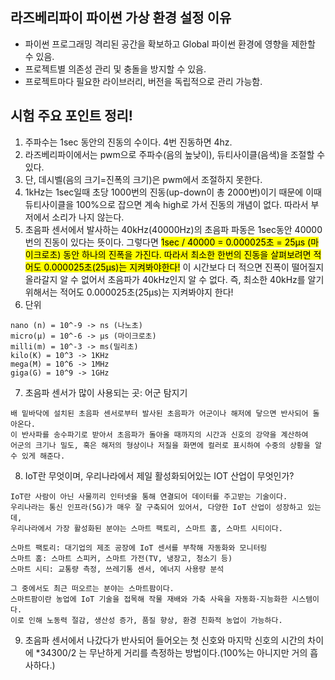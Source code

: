 ## 라즈베리파이 파이썬 가상 환경 설정 이유
- 파이썬 프로그래밍 격리된 공간을 확보하고 Global 파이썬 환경에 영향을 제한할 수 있음.
- 프로젝트별 의존성 관리 및 충돌을 방지할 수 있음.
- 프로젝트마다 필요한 라이브러리, 버전을 독립적으로 관리 가능함.

## 시험 주요 포인트 정리!
1. 주파수는 1sec 동안의 진동의 수이다. 4번 진동하면 4hz.
2. 라즈베리파이에서는 pwm으로 주파수(음의 높낮이), 듀티사이클(음색)을 조절할 수 있다.
3. 단, 데시벨(음의 크기=진폭의 크기)은 pwm에서 조절하지 못한다.
4. 1kHz는 1sec일때 초당 1000번의 진동(up-down이 총 2000번)이기 때문에 이때 듀티사이클을 100%으로 잡으면 계속 high로 가서 진동의 개념이 없다. 따라서 부저에서 소리가 나지 않는다.
5. 초음파 센서에서 발사하는 40kHz(40000Hz)의 초음파 파동은 1sec동안 40000번의 진동이 있다는 뜻이다. 그렇다면 <mark>1sec / 40000 = 0.000025초 = 25µs (마이크로초) 동안 하나의 진폭을 가진다. 따라서 최소한 한번의 진동을 살펴보려면 적어도 0.000025초(25µs)는 지켜봐야한다!</mark> 이 시간보다 더 적으면 진폭이 떨어질지 올라갈지 알 수 없어서 초음파가 40kHz인지 알 수 없다. 즉, 최소한 40kHz를 알기 위해서는 적어도 0.000025초(25µs)는 지켜봐야지 한다!
6. 단위
```
nano (n) = 10^-9 -> ns (나노초)
micro(µ) = 10^-6 -> µs (마이크로초)
milli(m) = 10^-3 -> ms(밀리초)
kilo(K) = 10^3 -> 1KHz
mega(M) = 10^6 -> 1MHz
giga(G) = 10^9 -> 1GHz
```
7. 초음파 센서가 많이 사용되는 곳: 어군 탐지기
```
배 밑바닥에 설치된 초음파 센서로부터 발사된 초음파가 어군이나 해저에 닿으면 반사되어 돌아온다.
이 반사파를 송수파기로 받아서 초음파가 돌아올 때까지의 시간과 신호의 강약을 계산하여
어군의 크기나 밀도, 혹은 해저의 형상이나 저질을 화면에 컬러로 표시하여 수중의 상황을 알 수 있게 해준다.
```
8. IoT란 무엇이며, 우리나라에서 제일 활성화되어있는 IOT 산업이 무엇인가?
```
IoT란 사람이 아닌 사물끼리 인터넷을 통해 연결되어 데이터를 주고받는 기술이다.
우리나라는 통신 인프라(5G)가 매우 잘 구축되어 있어서, 다양한 IoT 산업이 성장하고 있는데,
우리나라에서 가장 활성화된 분야는 스마트 팩토리, 스마트 홈, 스마트 시티이다.

스마트 팩토리: 대기업의 제조 공장에 IoT 센서를 부착해 자동화와 모니터링
스마트 홈: 스마트 스피커, 스마트 가전(TV, 냉장고, 청소기 등)
스마트 시티: 교통량 측정, 쓰레기통 센서, 에너지 사용량 분석

그 중에서도 최근 떠오르는 분야는 스마트팜이다.
스마트팜이란 농업에 IoT 기술을 접목해 작물 재배와 가축 사육을 자동화·지능화한 시스템이다.
이로 인해 노동력 절감, 생산성 증가, 품질 향상, 환경 친화적 농업이 가능하다.
```
9. 초음파 센서에서 나갔다가 반사되어 들어오는 첫 신호와 마지막 신호의 시간의 차이에 *34300/2 는 무난하게 거리를 측정하는 방법이다.(100%는 아니지만 거의 흡사하다.)
